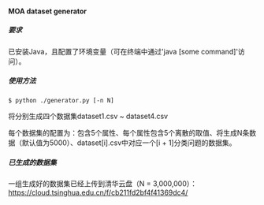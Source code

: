 #### MOA dataset generator

##### 要求

已安装Java，且配置了环境变量（可在终端中通过'java [some command]'访问）。

##### 使用方法

```bash
$ python ./generator.py [-n N]
```

将分别生成四个数据集dataset1.csv ~ dataset4.csv

每个数据集的配置为：包含5个属性、每个属性包含5个离散的取值、将生成N条数据（默认值为5000）、dataset[i].csv中对应一个[i + 1]分类问题的数据集。

##### 已生成的数据集

一组生成好的数据集已经上传到清华云盘（N = 3,000,000）：https://cloud.tsinghua.edu.cn/f/cb211fd2bf4f41369dc4/ 